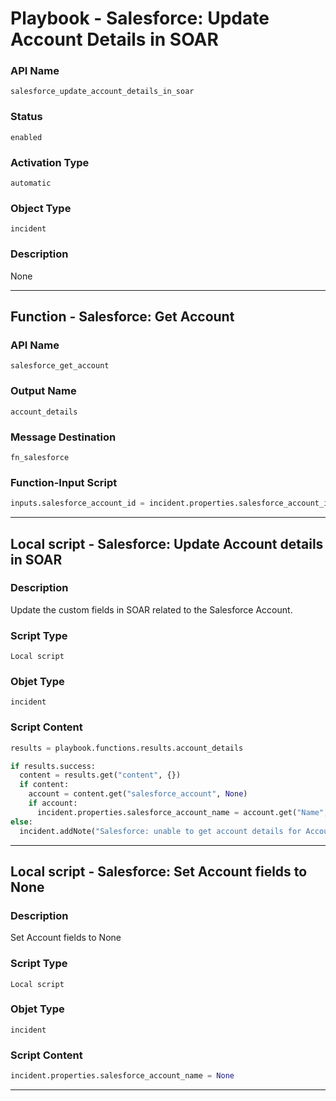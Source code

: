 <!--
    DO NOT MANUALLY EDIT THIS FILE
    THIS FILE IS AUTOMATICALLY GENERATED WITH resilient-sdk codegen
    Generated with resilient-sdk v50.0.85
-->

# Playbook - Salesforce: Update Account Details in SOAR

### API Name
`salesforce_update_account_details_in_soar`

### Status
`enabled`

### Activation Type
`automatic`

### Object Type
`incident`

### Description
None


---
## Function - Salesforce: Get Account

### API Name
`salesforce_get_account`

### Output Name
`account_details`

### Message Destination
`fn_salesforce`

### Function-Input Script
```python
inputs.salesforce_account_id = incident.properties.salesforce_account_id
```

---

## Local script - Salesforce: Update Account details in SOAR

### Description
Update the custom fields in SOAR related to the Salesforce Account.

### Script Type
`Local script`

### Objet Type
`incident`

### Script Content
```python
results = playbook.functions.results.account_details

if results.success:
  content = results.get("content", {})
  if content:
    account = content.get("salesforce_account", None)
    if account:
      incident.properties.salesforce_account_name = account.get("Name", None)
else:
  incident.addNote("Salesforce: unable to get account details for Account Id ")
```

---
## Local script - Salesforce: Set Account fields to None

### Description
 Set Account fields to None

### Script Type
`Local script`

### Objet Type
`incident`

### Script Content
```python
incident.properties.salesforce_account_name = None
```

---
